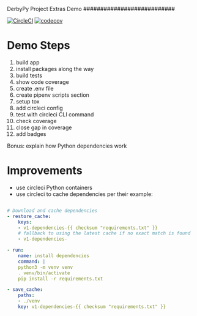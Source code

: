 DerbyPy Project Extras Demo
###########################

[![CircleCI](https://circleci.com/gh/DerbyPy/project-extras.svg?style=svg)](https://circleci.com/gh/DerbyPy/project-extras)
[![codecov](https://codecov.io/gh/DerbyPy/project-extras/branch/master/graph/badge.svg)](https://codecov.io/gh/DerbyPy/project-extras)

Demo Steps
==========

1) build app
2) install packages along the way
3) build tests
4) show code coverage
5) create .env file
6) create pipenv scripts section
7) setup tox
8) add circleci config
9) test with circleci CLI command
10) check coverage
11) close gap in coverage
12) add badges

Bonus: explain how Python dependencies work

Improvements
============

* use circleci Python containers
* use circleci to cache dependencies per their example:

```yaml

# Download and cache dependencies
- restore_cache:
    keys:
    - v1-dependencies-{{ checksum "requirements.txt" }}
    # fallback to using the latest cache if no exact match is found
    - v1-dependencies-

- run:
    name: install dependencies
    command: |
    python3 -m venv venv
    . venv/bin/activate
    pip install -r requirements.txt

- save_cache:
    paths:
    - ./venv
    key: v1-dependencies-{{ checksum "requirements.txt" }}

```
